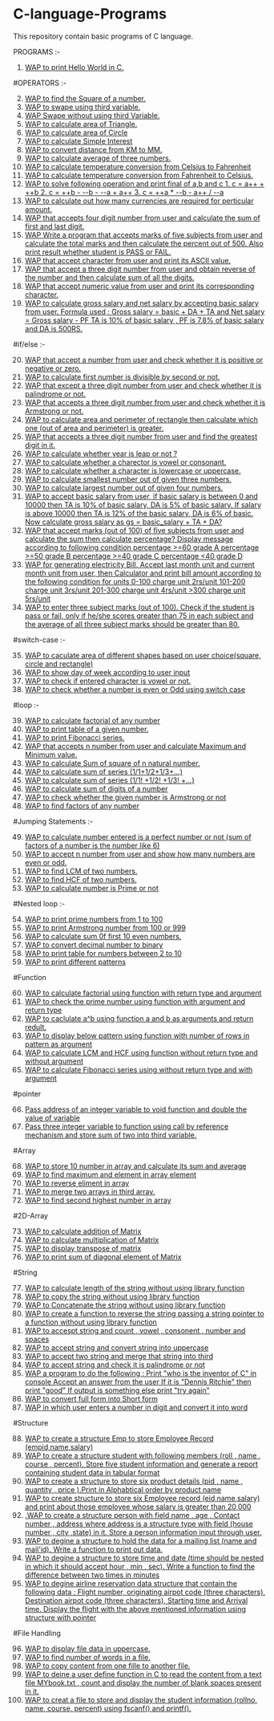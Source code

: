 # C-language-Programs
This repository contain basic programs of C language.

PROGRAMS :-

1. [WAP to print Hello World in C.](https://github.com/Shad-Sheikh/C-language-Programs/blob/master/C-Programs/01_Hello_World_Program.c)

#OPERATORS :-

2. [WAP to find the Square of a number.](https://github.com/Shad-Sheikh/C-Programs/blob/master/C-Programs/02_square_of_number.c)
3. [WAP to swape using third variable.](https://github.com/Shad-Sheikh/C-Programs/blob/master/C-Programs/03_swap.c)
4. [WAP Swape without using third Variable.](https://github.com/Shad-Sheikh/C-Programs/blob/master/C-Programs/04_swap_without_3rd_variable.c)
5. [WAP to calculate area of Triangle.](https://github.com/Shad-Sheikh/C-Programs/blob/master/C-Programs/05_Area_triangle.c)
6. [WAP to calculate area of Circle](https://github.com/Shad-Sheikh/C-Programs/blob/master/C-Programs/06_Area_of_circle.c)
7. [WAP to calculate Simple Interest](https://github.com/Shad-Sheikh/C-Programs/blob/master/C-Programs/07_Simple_intreser.c)
8. [WAP to convert distance from KM to MM.](https://github.com/Shad-Sheikh/C-Programs/blob/master/C-Programs/08_convet_KM_MM.c)
9. [WAP to calculate average of three numbers.](https://github.com/Shad-Sheikh/C-Programs/blob/master/C-Programs/09_average_of_3_num.c)
10. [WAP to calculate temperature conversion from Celsius to Fahrenheit](https://github.com/Shad-Sheikh/C-Programs/blob/master/C-Programs/10_convert_celsius_to_fahrenheit.c)
11. [WAP to calculate temperature conversion from Fahrenheit to Celsius.](https://github.com/Shad-Sheikh/C-Programs/blob/master/C-Programs/11_convert_Fahrenheit_Celsius.c)
12. [WAP to solve following operation and print final of a,b and c 1. c = a++ + ++b  2. c = ++b - --b - --a + a++  3. c = ++a * --b - a++ / --a](https://github.com/Shad-Sheikh/C-Programs/blob/master/C-Programs/12_inc_dec_opt.c)
13. [WAP to calculate out how many currencies are required for perticular amount.](https://github.com/Shad-Sheikh/C-Programs/blob/master/C-Programs/13_Currency.c)
14. [WAP that accepts four digit number from user and calculate the sum of first and last digit.](https://github.com/Shad-Sheikh/C-Programs/blob/master/C-Programs/14_first_last_digit_sum.c)
15. [WAP Write a program that accepts marks of five subjects from user and calculate the total marks and then calculate the  percent out of 500. Also print result whether student is PASS or FAIL.](https://github.com/Shad-Sheikh/C-Programs/blob/master/C-Programs/15_result.c)
16. [WAP that accept character from user and print its ASCII value.](https://github.com/Shad-Sheikh/C-Programs/blob/master/C-Programs/16_ASCII.c)
17. [WAP that accept a three digit number from user and obtain reverse of the number and then calculate sum of all the digits.](https://github.com/Shad-Sheikh/C-Programs/blob/master/C-Programs/17_reverse_of_number.c)
18. [WAP that accept numeric value from user and print its corresponding character.](https://github.com/Shad-Sheikh/C-Programs/blob/master/C-Programs/18_charector.c)
19. [WAP to calculate gross salary and net salary by accepting basic salary from user. Formula used : Gross salary = basic + DA + TA and Net salary =  Gross salary - PF
TA is 10% of basic salary , PF is 7.8%     of basic salary and DA is 500RS.](https://github.com/Shad-Sheikh/C-Programs/blob/master/C-Programs/19_salary.c)

#if/else :-

20. [WAP that accept a number from user and check whether it is positive or negative or zero.](https://github.com/Shad-Sheikh/C-Programs/blob/master/C-Programs/20_positive_negative.c)
21. [WAP to calculate first number is divisible by second or not.](https://github.com/Shad-Sheikh/C-Programs/blob/master/C-Programs/21_divisiblitiy)
22. [WAP that except a three digit number from user and check whether it is palindrome or not.](https://github.com/Shad-Sheikh/C-Programs/blob/master/C-Programs/22_palindrom.c)
23. [WAP that accepts a three digit number from user and check whether it is Armstrong or not.](https://github.com/Shad-Sheikh/C-Programs/blob/master/C-Programs/23_Armstrong)
24. [WAP to calculate area and perimeter of rectangle then calculate which one (out of area and perimeter) is greater.](https://github.com/Shad-Sheikh/C-Programs/blob/master/C-Programs/24_area_perimeter)
25. [WAP that accepts a three digit number from user and find the greatest digit in it. ](https://github.com/Shad-Sheikh/C-Programs/blob/master/C-Programs/25_greatest_digit.c)
26. [WAP to calculate whether year is leap or not ?](https://github.com/Shad-Sheikh/C-Programs/blob/master/C-Programs/26_leap_year.c)
27. [WAP to calculate whether a charector is vowel or consonant.](https://github.com/Shad-Sheikh/C-Programs/blob/master/C-Programs/27_vowel_consonent.c)
28. [WAP to calculate whether a character is lowercase or uppercase.](https://github.com/Shad-Sheikh/C-Programs/blob/master/C-Programs/28_lowercase_to_uppercase.c)
29. [ WAP to calculate smallest number out of given three numbers.](https://github.com/Shad-Sheikh/C-Programs/blob/master/C-Programs/29_smallest_no.c)
30. [WAP to calculate largest number out of given four numbers.](https://github.com/Shad-Sheikh/C-Programs/blob/master/C-Programs/30_largest.c)
31. [WAP to accept basic salary from user, if basic salary is between 0 and 10000 then TA is 10% of basic salary, DA is 5% of basic salary. If salary is above 10000 then TA is 12% of the basic salary, DA is 6% of basic.  Now calculate gross salary as gs = basic_salary + TA + DA?](https://github.com/Shad-Sheikh/C-Programs/blob/master/C-Programs/31_salary.c)
32. [WAP that accept marks (out of 100) of five subjects from user and calculate the sum then calculate percentage? 
Display message according to following condition 
percentage >=60 grade A
percentage >=50 grade B
percentage >=40 grade C
percentage <40   grade D](https://github.com/Shad-Sheikh/C-Programs/blob/master/C-Programs/32_grade.c)
33. [WAP for generating electricity Bill. Accept last month unit and current month unit from user, then Calculator and print bill amount according to the following condition for units  0-100 charge unit 2rs/unit  101-200 charge unit 3rs/unit  201-300 charge unit 4rs/unit  >300 charge unit 5rs/unit 
](https://github.com/Shad-Sheikh/C-Programs/blob/master/C-Programs/33_electricity_bill.c)
34. [WAP to enter three subject marks (out of 100). Check if the student is pass or fail, only if he/she scores greater than 75 in each subject and the average of all three subject marks should be greater than 80.](https://github.com/Shad-Sheikh/C-Programs/blob/master/C-Programs/34_marks.c)

#switch-case :-

35. [WAP to caculate area of different shapes based on user choice(square, circle and rectangle)](https://github.com/Shad-Sheikh/C-Programs/blob/master/C-Programs/35_Area_of_shape.c)
36. [WAP to show day of week according to user input](https://github.com/Shad-Sheikh/C-Programs/blob/master/C-Programs/36_day_of_week.c)
37. [WAP to check if entered character is vowel or not.](https://github.com/Shad-Sheikh/C-Programs/blob/master/C-Programs/37_vowel.c)
38. [WAP to check whether a number is even or Odd using switch case](https://github.com/Shad-Sheikh/C-Programs/blob/master/C-Programs/38_even_odd.c)

#loop :-

39. [WAP to calculate factorial of any number](https://github.com/Shad-Sheikh/C-Programs/blob/master/C-Programs/39_factorial_of_num.c)
40. [WAP to print table of a given number.](https://github.com/Shad-Sheikh/C-Programs/blob/master/C-Programs/40_number_table.c)
41. [WAP to print Fibonacci series.](https://github.com/Shad-Sheikh/C-Programs/blob/master/C-Programs/41_fibonacci_series.c)
42. [WAP that accepts n number from user and calculate Maximum and Minimum value.](https://github.com/Shad-Sheikh/C-Programs/blob/master/C-Programs/42_max_min_n_num.c)
43. [WAP to calculate Sum of square of n natural number.](https://github.com/Shad-Sheikh/C-Programs/blob/master/C-Programs/43_sum_of_square)
44. [WAP to calculate sum of series (1/1+1/2+1/3+...)](https://github.com/Shad-Sheikh/C-Programs/blob/master/C-Programs/44_sum_of_series.c)
45. [WAP to calculate sum of series (1/1! +1/2! +1/3! +...)](https://github.com/Shad-Sheikh/C-Programs/blob/master/C-Programs/45_sum_of_series2.c)
46. [WAP to calculate sum of digits of a number](https://github.com/Shad-Sheikh/C-Programs/blob/master/C-Programs/46_sum_of_digit.c)
47. [WAP to check whether the given number is Armstrong or not](https://github.com/Shad-Sheikh/C-Programs/blob/master/C-Programs/47.%20%20Armstrong2.c)
48. [WAP to find factors of any number](https://github.com/Shad-Sheikh/C-Programs/blob/master/C-Programs/48_factors)

#Jumping Statements :-

49. [WAP to calculate number entered is a perfect number or not (sum of factors of a number is the number like 6) ](https://github.com/Shad-Sheikh/C-Programs/blob/master/C-Programs/49_perfect_number.c)
50. [WAP to accept n number from user and show how many numbers are even or odd.](https://github.com/Shad-Sheikh/C-Programs/blob/master/C-Programs/50_num_of_even_odd.c)
51. [WAP to find LCM of two numbers.](https://github.com/Shad-Sheikh/C-Programs/blob/master/C-Programs/51_LCM.c)
52. [WAP to find HCF of two numbers.](https://github.com/Shad-Sheikh/C-Programs/blob/master/C-Programs/52_HCF.c)
53. [WAP to calculate number is Prime or not](https://github.com/Shad-Sheikh/C-Programs/blob/master/C-Programs/53_prime_no.c)

#Nested loop :-

54. [WAP to print prime numbers from 1 to 100](https://github.com/Shad-Sheikh/C-Programs/blob/master/C-Programs/54_prime_1_to_100.c)
55. [WAP to print Armstrong number from  100 or 999](https://github.com/Shad-Sheikh/C-Programs/blob/master/C-Programs/55_armstrong_100_to_999.c)
56. [WAP to calculate sum 0f first 10 even numbers.](https://github.com/Shad-Sheikh/C-Programs/blob/master/C-Programs/56_sum_of_even.c)
57. [WAP to convert decimal number to binary](https://github.com/Shad-Sheikh/C-Programs/blob/master/C-Programs/57_decimal_binary.c)
58. [WAP to print table for numbers between 2 to 10](https://github.com/Shad-Sheikh/C-Programs/blob/master/C-Programs/58_table.c)
59. [WAP to print different patterns](https://github.com/Shad-Sheikh/C-Programs/blob/master/C-Programs/59_patterns.c)

#Function

60. [WAP to calculate factorial using function with return type and argument](https://github.com/Shad-Sheikh/C-Programs/blob/master/C-Programs/60_fact_fun.c)
61. [WAP to check the prime number using function with argument and return type](https://github.com/Shad-Sheikh/C-Programs/blob/master/C-Programs/61_prime_fun.c)
62. [WAP to caclulate a^b using function a and b as arguments and return redult.](https://github.com/Shad-Sheikh/C-Programs/blob/master/C-Programs/62_power.c)
63. [WAP to display below pattern using function with number of rows in pattern as argument](https://github.com/Shad-Sheikh/C-Programs/blob/master/C-Programs/63_pattern_fun.c)
64. [ WAP to calculate LCM and HCF using function without return type and without argument](https://github.com/Shad-Sheikh/C-Programs/blob/master/C-Programs/64_lcm_hcf_fun.c)
65. [WAP to calculate Fibonacci series using without return type and with argument](https://github.com/Shad-Sheikh/C-Programs/blob/master/C-Programs/65_fibonacci_fun)

#pointer

66. [Pass address of an integer variable to void function and double the value of variable](https://github.com/Shad-Sheikh/C-Programs/blob/master/C-Programs/66_double_pointer.c)
67. [Pass three integer variable to function using call by reference mechanism and store sum of two into third variable. ](https://github.com/Shad-Sheikh/C-Programs/blob/master/C-Programs/67_sum_by_reference.c)

#Array

68. [WAP to store 10 number in array and calculate its sum and average](https://github.com/Shad-Sheikh/C-Programs/blob/master/C-Programs/68_avg_array.c)
69. [WAP to find maximum and element in array element](https://github.com/Shad-Sheikh/C-Programs/blob/master/C-Programs/69_max_array.c)
70. [WAP to reverse eliment in array](https://github.com/Shad-Sheikh/C-Programs/blob/master/C-Programs/70_rev_array.c)
71. [WAP to merge two arrays in third array.](https://github.com/Shad-Sheikh/C-Programs/blob/master/C-Programs/71_merging_of_array.c)
72. [WAP to find second highest number in array](https://github.com/Shad-Sheikh/C-Programs/blob/master/C-Programs/72_sec_highest_no_array.c)

#2D-Array

73. [WAP to calculate addition of Matrix](https://github.com/Shad-Sheikh/C-Programs/blob/master/C-Programs/73_Matrix_add.c)
74. [WAP to calculate multiplication of Matrix](https://github.com/Shad-Sheikh/C-Programs/blob/master/C-Programs/74_Matrix_mul.c)
75. [WAP to display transpose of matrix](https://github.com/Shad-Sheikh/C-Programs/blob/master/C-Programs/75_Matrix_trp.c)
76. [WAP to print sum of diagonal element of Matrix](https://github.com/Shad-Sheikh/C-Programs/blob/master/C-Programs/76_Matrix_sum_diagonally.c)

#String

77. [WAP to calculate length of the string without using library function](https://github.com/Shad-Sheikh/C-Programs/blob/master/C-Programs/77_len_string.c)
78. [WAP to copy the string without using library function](https://github.com/Shad-Sheikh/C-Programs/blob/master/C-Programs/78_len_string.c)
79. [WAP to Concatenate the string without using library function](https://github.com/Shad-Sheikh/C-Programs/blob/master/C-Programs/79_concate_string.c)
80. [WAP to create a function to reverse the string passing a string pointer to a function without using library function](https://github.com/Shad-Sheikh/C-Programs/blob/master/C-Programs/80_rev_string.c)
81. [WAP to accespt string and count , vowel , consonent , number and spaces](https://github.com/Shad-Sheikh/C-Programs/blob/master/C-Programs/81_count.c) 
82. [WAP to accept string and convert string into uppercase](https://github.com/Shad-Sheikh/C-Programs/blob/master/C-Programs/82_low_upr.c)
83. [WAP to accept two string and merge that string into third](https://github.com/Shad-Sheikh/C-Programs/blob/master/C-Programs/83_merge_stirng.c)
84. [WAP to accept string and check it is palindrome or not](https://github.com/Shad-Sheikh/C-Programs/blob/master/C-Programs/84_palindrom_str.c)
85. [WAP a program to do the following : 
Print "who is the inventor of C" in console
Accept an answer from the user
If it is "Dennis Ritchie" then print "good"
If output is something else print "try again"
](https://github.com/Shad-Sheikh/C-Programs/blob/master/C-Programs/85_condition.c)
86. [WAP to convert full form into Short form](https://github.com/Shad-Sheikh/C-Programs/blob/master/C-Programs/86_full_form)
87. [WAP in which user enters a number in digit and convert it into word](https://github.com/Shad-Sheikh/C-Programs/blob/master/C-Programs/87_no_digit.c)

#Structure

88. [WAP to create a structure Emp to store Employee Record (empid,name,salary)](https://github.com/Shad-Sheikh/C-Programs/blob/master/C-Programs/88_Emp_struct.c) 
89. [WAP to create a structure student with following members (roll , name , course , percent). Store five student information and generate a report containing student data in tabular format](https://github.com/Shad-Sheikh/C-Programs/blob/master/C-Programs/89_student_struct.c)
90. [WAP to create a structure to store six product details (pid , name , quantity , price ).Print in Alphabtical order by product name](https://github.com/Shad-Sheikh/C-Programs/blob/master/C-Programs/90_product_struct.c)
91. [ WAP to create structure to store six Employee record (eid,name,salary) and print about those employee whose salary is greater than 20,000](https://github.com/Shad-Sheikh/C-Programs/blob/master/C-Programs/91_employee_struct.c)
92. [.WAP to create a structure person with field name , age , Contact number , address where address is a structure type with field (house number , city ,state) in it. Store a person information input through user.](https://github.com/Shad-Sheikh/C-Programs/blob/master/C-Programs/92_person_struct.c)
93. [WAP to degine a structure to hold the data for a mailing list (name and mail'id). Write a function to print out data.](https://github.com/Shad-Sheikh/C-Programs/blob/master/C-Programs/93_mail_struct.c)
94. [WAP to degine a structure to store time and date (time should be nested in which it should accept hour , min , sec). Write a function to find the difference between two times in minutes](https://github.com/Shad-Sheikh/C-Programs/blob/master/C-Programs/94_time_struct.c)
95. [WAP to degine airline reservation data structure that contain the following data : Flight number, originating airpot code (three characters), Destination airpot code (three characters), Starting time and Arrival time. Display the flight with the above mentioned information using structure with pointer](https://github.com/Shad-Sheikh/C-Programs/blob/master/C-Programs/95_flight_struct)

#File Handling

96. [WAP to display file data in uppercase.](https://github.com/Shad-Sheikh/C-Programs/blob/master/C-Programs/96_file_uppercase.c)
97. [WAP to find number of words in a file.](https://github.com/Shad-Sheikh/C-Programs/blob/master/C-Programs/97_word_file.c)
98. [WAP to copy content from one fille to another file.](https://github.com/Shad-Sheikh/C-Programs/blob/master/C-Programs/98_copy_file.c)
99. [WAP to deine a user define function in C to read the content from a text file MYbook.txt , count and display the number of blank spaces present in it.](https://github.com/Shad-Sheikh/C-Programs/blob/master/C-Programs/99_spaces_file.c)
100. [WAP to creat a file to store and display the student information (rollno, name, course, percent) using fscanf() and printf().](https://github.com/Shad-Sheikh/C-Programs/blob/master/C-Programs/100_fprintf_fscanf.c)
